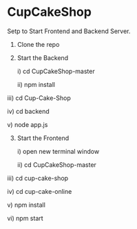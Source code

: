 # CupCakeShop

Setp to Start Frontend and Backend Server.

1) Clone the repo
2) Start the Backend

    i) cd CupCakeShop-master
    
   ii) npm install
   
  iii) cd Cup-Cake-Shop
  
   iv) cd backend
   
   v) node app.js
   
    
    
3) Start the Frontend

    i) open new terminal window
    
   ii) cd CupCakeShop-master
   
  iii) cd cup-cake-shop
  
   iv) cd cup-cake-online
   
   v) npm install  
    
   vi) npm start 
    
    
    
